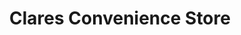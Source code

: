 ---
title: "Clares Convenience Store"
url: /penmaenmawr/clares-convenience-store/
shop: convenience
---